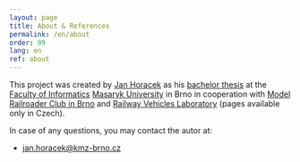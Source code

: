 ```yaml
---
layout: page
title: About & References
permalink: /en/about
order: 99
lang: en
ref: about
---
```


This project was created by [Jan Horacek](https://apophis.cz/) as his [bachelor
thesis](https://is.muni.cz/th/zarvk) at the [Faculty of
Informatics](https://fi.muni.cz/) [Masaryk University](https://muni.cz/) in
Brno in cooperation with [Model Railroader Club in Brno](https://kmz-brno.cz/)
and [Railway Vehicles Laboratory](http://lrkv.pef.mendelu.cz/) (pages available
only in Czech).

In case of any questions, you may contact the autor at:

 * [jan.horacek@kmz-brno.cz](mailto:jan.horacek@kmz-brno.cz)
